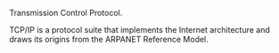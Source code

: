 Transmission Control Protocol.

TCP/IP is a protocol suite that implements the Internet architecture and draws its origins from the ARPANET Reference Model.

